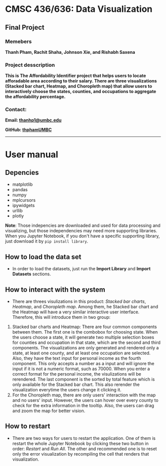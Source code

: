 # **CMSC 436/636: Data Visualization**
## **Final Project**

### Memebers
**Thanh Pham, Rachit Shaha, Johnson Xie, and Rishabh Saxena**
### Project desscription
**This is The Affordability Identifier project that helps users to locate afforadable area according to their salary. There are three visualizations (Stacked bar chart, Heatmap, and Choropleth map) that allow users to interactively choose the states, counties, and occupations to aggregate the affordability percentage.**
### Contact:
**Email: [thanhp1@umbc.edu](mailto:thanhp1@umbc.edu)**

**GitHub: [thphamUMBC](https://github.com/thphamUMBC/cmsc436_project)**

----------

# User manual

## Depencies
* matplotlib
* pandas
* numpy
* mplcursors
* ipywidgets
* urllib
* plotly

__Note__: Those indepencies are downloaded and used for data processing and visualizing, but those independencies may need more supporting libraries. When you Jupyter Notebook, if you don't have a specific supporting library, just download it by `pip install library`.
## How to load the data set
* In order to load the datasets, just run the **Import Library** and **Import Datasets** sections.
## How to interact with the system
* There are threes visulizations in this product: _Stacked bar charts_, _Heatmap_, and _Choropleth map_. Among them, he Stacked bar chart and the Heatmap will have a very similar interactive user interface. Therefore, this will introduce them in two group:
1. Stacked bar charts and Heatmap: There are four common components between them. The first one is the combobox for choosing state. When the users choose a state, it will generate two multiple selection boxes for counties and occupation in that state, which are the second and third components. The visualizations are only generated and rendered only a state, at least one county, and at least one occupation are selected. Also, they have the text input for personal income as the fourth component. This only accepts a number as a input and will ignore the input if it is not a numeric format, such as 70000. When you enter a correct format for the personal income, the visulizations will be rerendered. The last component is the sorted by total feature which is only available for the Stacked bar chart. This also rerender the visualization everytime the users change it clicking it.
2. For the Choropleth map, there are only users' interaction with the map and no users' input. However, the users can hover over every county to check for the extra information in the tooltip. Also, the users can drag and zoom the map for better vision.

## How to restart
* There are two ways for users to restart the application. One of them is restart the whole Jupyter Notebook by clicking these two button in order: _Restart_ and _Run All_. The other and recommended one is to reset only the error visualization by recompiling the cell that renders that visualization.
